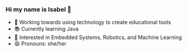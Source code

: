 ### Hi my name is Isabel 👋

- 🔭 Working towards using technology to create educational tools
- 📚 Currently learning Java
- 🌱 Interested in Embedded Systems, Robotics, and Machine Learning
- 😄 Pronouns: she/her

